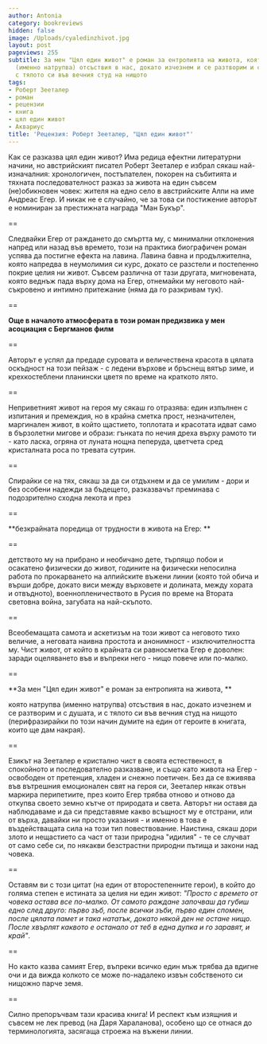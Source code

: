 ```yaml
---
author: Antonia
category: bookreviews
hidden: false
image: /Uploads/cyaledinzhivot.jpg
layout: post
pageviews: 255
subtitle: За мен "Цял един живот" е роман за ентропията на живота, която натрупва
  (именно натрупва) отсъствия в нас, докато изчезнем и се разтворим и с душата, и
  с тялото си във вечния студ на нищото
tags:
- Роберт Зееталер
- роман
- рецензии
- книга
- цял един живот
- Аквариус
title: 'Рецензия: Роберт Зееталер, "Цял един живот"'
---
```


Как се разказва цял един живот? Има редица ефектни литературни начини, но австрийският писател Роберт Зееталер е избрал сякаш най-изначалния: хронологичен, постъпателен, покорен на събитията и тяхната последователност разказ за живота на един съвсем (не)обикновен човек: жителя на едно село в австрийските Алпи на име Андреас Егер. И никак не е случайно, че за това си постижение авторът е номиниран за престижната награда "Ман Букър".

\==

Следвайки Егер от раждането до смъртта му, с минимални отклонения напред или назад във времето, този на практика биографичен роман успява да постигне ефекта на лавина. Лавина бавна и продължителна, която напредва в неумолимия си курс, докато се разстели и постепенно покрие целия ни живот. Съвсем различна от тази другата, мигновената, която веднъж пада върху дома на Егер, отнемайки му неговото най-съкровено и интимно притежание (няма да го разкривам тук).

\==

**Още в началото атмосферата в този роман предизвика у мен асоциация с Бергманов филм**

\==

Авторът е успял да предаде суровата и величествена красота в цялата оскъдност на този пейзаж - с ледени върхове и бръснещ вятър зиме, и крехкостеблени планински цветя по време на краткото лято. 

\==

Неприветният живот на героя му сякаш го отразява: един изпълнен с изпитания и премеждия, но в крайна сметка прост, незначителен, маргинален живот, в който щастието, топлотата и красотата идват само в бързолетни мигове и образи: гънката по нечия дреха върху рамото ти - като ласка, огряна от луната нощна пеперуда, цветчета сред кристалната роса по тревата сутрин.

\==

Спирайки се на тях, сякаш за да си отдъхнем и да се умилим - дори и без особени надежди за бъдещето, разказвачът преминава с подозрително сходна лекота и през 

\==

**безкрайната поредица от трудности в живота на Егер: **

\==

детството му на прибрано и необичано дете, търпящо побои и осакатено физически до живот, годините на физически непосилна работа по прокарването на алпийските въжени линии (която той обича и върши добре, докато виси между върховете и долината, между хората и отвъдното), военнопленичеството в Русия по време на Втората световна война, загубата на най-скъпото.

\==

Всеобемащата самота и аскетизъм на този живот са неговото тихо величие, а неговата наивна простота и анонимност - изключителността му. Чист живот, от който в крайната си равносметка Егер е доволен: заради оцеляването във и въпреки него - нищо повече или по-малко.

\==

**За мен "Цял един живот" е роман за ентропията на живота, **

която натрупва (именно натрупва) отсъствия в нас, докато изчезнем и се разтворим и с душата, и с тялото си във вечния студ на нищото (перифразирайки по този начин думите на един от героите в книгата, които ще дам накрая).

\==

Езикът на Зееталер е кристално чист в своята естественост, в спокойното и последователно разказване, и също като живота на Егер - освободен от претенция, хладен и снежно поетичен. Без да се вживява във вътрешния емоционален свят на героя си, Зееталер някак отвън маркира перипетиите, през които Егер трябва отново и отново да откупва своето земно кътче от природата и света. Авторът ни оставя да наблюдаваме и да си представяме какво всъщност му е отстрани, или от върха, давайки ни просто указания - и именно в това е въздействащата сила на този тип повествование. Наистина, сякаш дори злото и нещастието са част от тази природна "идилия" - те се случват от само себе си, по някакви безстрастни природни пътища и закони над човека.

\==

Оставям ви с този цитат (на един от второстепенните герои), в който до голяма степен е истината за целия ни един живот: _"Просто с времето от човека остава все по-малко. От самото раждане започваш да губиш едно след друго: първо зъб, после всички зъби, първо един спомен, после цялата памет и така нататък, докато някой ден не остане нищо. После хвърлят каквото е останало от теб в една дупка и го заравят, и край"_.

\==

Но както казва самият Егер, въпреки всичко един мъж трябва да вдигне очи и да вижда колкото се може по-надалеко извън собственото си нищожно парче земя.

\==

Силно препоръчвам тази красива книга! И респект към изящния и съвсем не лек превод (на Даря Хараланова), особено що се отнася до терминологията, засягаща строежа на въжени линии.
